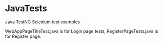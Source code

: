 # JavaTests
Java TestNG Selenium test examples

WebAppPageTitleTest.java is for Login page tests, RegisterPageTests.java is for Register page.